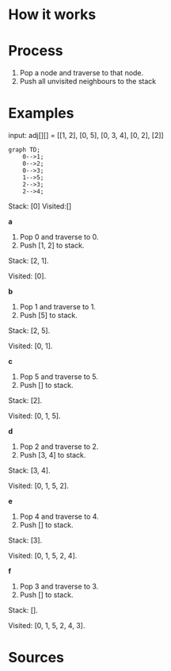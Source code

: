 # How it works
# Process
1. Pop a node and traverse to that node.
2. Push all unvisited neighbours to the stack
# Examples
input: adj[][] = [[1, 2], [0, 5], [0, 3, 4], [0, 2], [2]]
```mermaid
graph TD;
    0-->1;
    0-->2;
    0-->3;
    1-->5;
    2-->3;
    2-->4;
```
Stack: [0]
Visited:[]

**a**
1. Pop 0 and traverse to 0.
2. Push [1, 2] to stack.

Stack: [2, 1].

Visited: [0].

**b**
1. Pop 1 and traverse to 1.
2. Push [5] to stack.

Stack: [2, 5].

Visited: [0, 1].

**c**
1. Pop 5 and traverse to 5.
2. Push [] to stack.

Stack: [2].

Visited: [0, 1, 5].

**d**
1. Pop 2 and traverse to 2.
2. Push [3, 4] to stack.

Stack: [3, 4].

Visited: [0, 1, 5, 2].

**e**
1. Pop 4 and traverse to 4.
2. Push [] to stack.

Stack: [3].

Visited: [0, 1, 5, 2, 4].

**f**
1. Pop 3 and traverse to 3.
2. Push [] to stack.

Stack: [].

Visited: [0, 1, 5, 2, 4, 3].



# Sources
